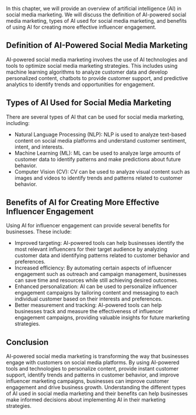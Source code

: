 

In this chapter, we will provide an overview of artificial intelligence (AI) in social media marketing. We will discuss the definition of AI-powered social media marketing, types of AI used for social media marketing, and benefits of using AI for creating more effective influencer engagement.

Definition of AI-Powered Social Media Marketing
-----------------------------------------------

AI-powered social media marketing involves the use of AI technologies and tools to optimize social media marketing strategies. This includes using machine learning algorithms to analyze customer data and develop personalized content, chatbots to provide customer support, and predictive analytics to identify trends and opportunities for engagement.

Types of AI Used for Social Media Marketing
-------------------------------------------

There are several types of AI that can be used for social media marketing, including:

* Natural Language Processing (NLP): NLP is used to analyze text-based content on social media platforms and understand customer sentiment, intent, and interests.
* Machine Learning (ML): ML can be used to analyze large amounts of customer data to identify patterns and make predictions about future behavior.
* Computer Vision (CV): CV can be used to analyze visual content such as images and videos to identify trends and patterns related to customer behavior.

Benefits of AI for Creating More Effective Influencer Engagement
----------------------------------------------------------------

Using AI for influencer engagement can provide several benefits for businesses. These include:

* Improved targeting: AI-powered tools can help businesses identify the most relevant influencers for their target audience by analyzing customer data and identifying patterns related to customer behavior and preferences.
* Increased efficiency: By automating certain aspects of influencer engagement such as outreach and campaign management, businesses can save time and resources while still achieving desired outcomes.
* Enhanced personalization: AI can be used to personalize influencer engagement campaigns by tailoring content and messaging to each individual customer based on their interests and preferences.
* Better measurement and tracking: AI-powered tools can help businesses track and measure the effectiveness of influencer engagement campaigns, providing valuable insights for future marketing strategies.

Conclusion
----------

AI-powered social media marketing is transforming the way that businesses engage with customers on social media platforms. By using AI-powered tools and technologies to personalize content, provide instant customer support, identify trends and patterns in customer behavior, and improve influencer marketing campaigns, businesses can improve customer engagement and drive business growth. Understanding the different types of AI used in social media marketing and their benefits can help businesses make informed decisions about implementing AI in their marketing strategies.

